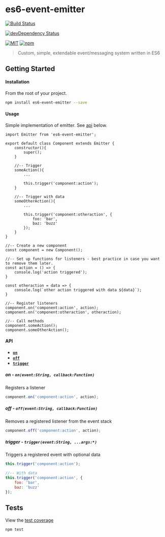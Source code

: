 # es6-event-emitter

[![Build Status][build-image]][build-url]

[![devDependency Status][dev-dep-image]][dev-dep-url]

[![MIT][mit-image]][mit-url]
[![npm][npm-version-image]][npm-url]

> Custom, simple, extendable event/messaging system written in ES6

## Getting Started ##

#### Installation
From the root of your project.
```sh
npm install es6-event-emitter --save
```

#### Usage
Simple implementation of emitter. See [api](#api) below.
```
import Emitter from 'es6-event-emitter';

export default class Component extends Emitter {
	constructor(){
		super();
	}

	//-- Trigger
	someAction(){
		...

		this.trigger('component:action');
	}

	//-- Trigger with data
	someOtherAction(){
		...

        this.trigger('component:otheraction', {
            foo: 'bar',
            baz: 'buzz'
        });
    }
}

//-- Create a new component
const component = new Component();

//-- Set up functions for listeners - best practice in case you want to remove them later.
const action = () => {
	console.log('action triggered');
}

const otheraction = data => {
	console.log(`other action triggered with data ${data}`);
}

//-- Register listeners
component.on('component:action', action);
component.on('component:otheraction', otheraction);

//-- Call methods
component.someAction();
component.someOtherAction();
```

<a name="api"></a>
#### API
* **[`on`](#on)**
* **[`off`](#off)**
* **[`trigger`](#trigger)**

<a name="on"></a>
##### on - **`on(event:String, callback:Function)`**
Registers a listener
```js
component.on('component:action', action);
```

<a name="off"></a>
##### off - **`off(event:String, callback:Function)`**
Removes a registered listener from the event stack
```js
component.off('component:action', action);
```

<a name="trigger"></a>
##### trigger - **`trigger(event:String, ...args:*)`**
Triggers a registered event with optional data
```js
this.trigger('component:action');

//-- With data
this.trigger('component:action', {
    foo: 'bar',
    baz: 'buzz'
});
```


## Tests ##
View the [test coverage](https://jfusco.github.io/es6-event-emitter/coverage/reports/lcov-report/src/index.html)
```
npm test
```

[build-image]: https://travis-ci.org/JFusco/es6-event-emitter.svg?branch=master
[build-url]: https://travis-ci.org/JFusco/es6-event-emitter
[mit-image]: https://img.shields.io/npm/l/es6-event-emitter.svg?style=flat-square
[mit-url]: https://github.com/JFusco/es6-event-emitter/blob/master/LICENSE
[npm-version-image]: https://img.shields.io/npm/v/npm.svg?maxAge=2592000
[npm-url]: https://www.npmjs.com/package/es6-event-emitter
[dev-dep-image]: https://david-dm.org/JFusco/es6-event-emitter/dev-status.svg
[dev-dep-url]: https://david-dm.org/JFusco/es6-event-emitter?type=dev
